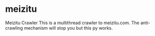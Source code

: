 # meizitu
Meizitu Crawler
This is a multithread crawler to meizitu.com. The anti-crawling mechanism will stop you but this py works.
